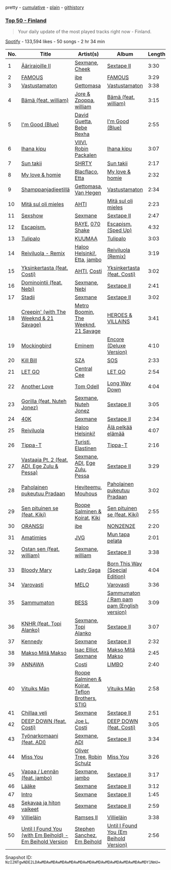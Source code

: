 pretty - [cumulative](/playlists/cumulative/37i9dQZEVXbMxcczTSoGwZ.md) - [plain](/playlists/plain/37i9dQZEVXbMxcczTSoGwZ) - [githistory](https://github.githistory.xyz/mackorone/spotify-playlist-archive/blob/main/playlists/plain/37i9dQZEVXbMxcczTSoGwZ)

### [Top 50 \- Finland](https://open.spotify.com/playlist/37i9dQZEVXbMxcczTSoGwZ)

> Your daily update of the most played tracks right now \- Finland.

[Spotify](https://open.spotify.com/user/spotify) - 133,594 likes - 50 songs - 2 hr 34 min

| No. | Title | Artist(s) | Album | Length |
|---|---|---|---|---|
| 1 | [Äärirajoille II](https://open.spotify.com/track/59EjpBgEOq3kr53cNLAcF2) | [Sexmane](https://open.spotify.com/artist/2JSX0lIYekUp6F301cTHkq), [Cheek](https://open.spotify.com/artist/5ZZqIQ25HQmufjjf2trwFO) | [Sextape II](https://open.spotify.com/album/7AtxLIvzuR2T3jsr62wzyR) | 3:30 |
| 2 | [FAMOUS](https://open.spotify.com/track/4Mg2rAHrqKXQzLRIwr4j9r) | [ibe](https://open.spotify.com/artist/2Pn8JMNrnRnSpNRPPgtiWA) | [FAMOUS](https://open.spotify.com/album/1xujzA41aZ1udgc8FY7NIl) | 3:29 |
| 3 | [Vastustamaton](https://open.spotify.com/track/12zIIWVV5guPmsV7yQGsOM) | [Gettomasa](https://open.spotify.com/artist/5sDIQrB2V7pRAdNM8dEc7g) | [Vastustamaton](https://open.spotify.com/album/5fBjqqe9iRNbfWR5q6w5E7) | 3:38 |
| 4 | [Bämä \(feat\. william\)](https://open.spotify.com/track/2IWvgjThRD86tBtx19JYLn) | [Jore & Zpoppa](https://open.spotify.com/artist/3kKa5RWsRwK2f5Xu2RHBB7), [william](https://open.spotify.com/artist/1UdLtKAD4FbM7r2XCfAWAs) | [Bämä \(feat\. william\)](https://open.spotify.com/album/0DmHgKSruGZ7MX9PCdSvXY) | 3:15 |
| 5 | [I'm Good \(Blue\)](https://open.spotify.com/track/4uUG5RXrOk84mYEfFvj3cK) | [David Guetta](https://open.spotify.com/artist/1Cs0zKBU1kc0i8ypK3B9ai), [Bebe Rexha](https://open.spotify.com/artist/64M6ah0SkkRsnPGtGiRAbb) | [I'm Good \(Blue\)](https://open.spotify.com/album/7M842DMhYVALrXsw3ty7B3) | 2:55 |
| 6 | [Ihana kipu](https://open.spotify.com/track/4EXBxZeqKIayJa65KtAwZw) | [VIIVI](https://open.spotify.com/artist/3OrwN1mr1zEbdm0OqnPphh), [Robin Packalen](https://open.spotify.com/artist/4Q4b4S784htx6DtxcMUfMO) | [Ihana kipu](https://open.spotify.com/album/3XxoOZ0yPeoig9wjK31bR7) | 3:07 |
| 7 | [Sun takii](https://open.spotify.com/track/3dMSUouXkSMQRxrn5tQFB6) | [SHRTY](https://open.spotify.com/artist/0hidKEfknd2aNabseugaN2) | [Sun takii](https://open.spotify.com/album/05NutfwAQPoswnCT1g7bRV) | 2:17 |
| 8 | [My love & homie](https://open.spotify.com/track/2Xt73nX1u3QHzJmQlpuGMP) | [Blacflaco](https://open.spotify.com/artist/7pRRxojl7QoW1M7s4Zhxo4), [Etta](https://open.spotify.com/artist/3Lc2yroP05lRK5z9NtQTkc) | [My love & homie](https://open.spotify.com/album/7tPPPHCyPzRgAiYzxapWlj) | 2:32 |
| 9 | [Shamppanjadieetillä](https://open.spotify.com/track/3KOKML3DT5AbPOQYWjBZTh) | [Gettomasa](https://open.spotify.com/artist/5sDIQrB2V7pRAdNM8dEc7g), [Van Hegen](https://open.spotify.com/artist/5SpJ7wupgkKXKKpMATIhe9) | [Vastustamaton](https://open.spotify.com/album/5fBjqqe9iRNbfWR5q6w5E7) | 2:34 |
| 10 | [Mitä sul oli mieles](https://open.spotify.com/track/1vKaXLIYk3t1OOM6zL2xpT) | [AHTI](https://open.spotify.com/artist/2E93OTghhH2JKYUWt48gFK) | [Mitä sul oli mieles](https://open.spotify.com/album/32iDFJFFmo3yRdRKfx0h6w) | 2:23 |
| 11 | [Sexshow](https://open.spotify.com/track/4Pe0Bbq0C4sgfbCJDxwk0P) | [Sexmane](https://open.spotify.com/artist/2JSX0lIYekUp6F301cTHkq) | [Sextape II](https://open.spotify.com/album/7AtxLIvzuR2T3jsr62wzyR) | 2:47 |
| 12 | [Escapism.](https://open.spotify.com/track/5WxVXxCMRnvxUKFq40ELwq) | [RAYE](https://open.spotify.com/artist/5KKpBU5eC2tJDzf0wmlRp2), [070 Shake](https://open.spotify.com/artist/12Zk1DFhCbHY6v3xep2ZjI) | [Escapism\. \(Sped Up\)](https://open.spotify.com/album/1bdKI997loh6G68NED2cwX) | 4:32 |
| 13 | [Tulipalo](https://open.spotify.com/track/0lPrY8sXUen0bqga0BIeWa) | [KUUMAA](https://open.spotify.com/artist/3YC5DVJDjyazvB8hxJSybr) | [Tulipalo](https://open.spotify.com/album/0xWe0flvzmTrZOZ7FztHCa) | 3:03 |
| 14 | [Reiviluola \- Remix](https://open.spotify.com/track/4eVRTOy6vUWuwD03ccIXYv) | [Haloo Helsinki!](https://open.spotify.com/artist/0JTMRuiDzOCjWuYtWMgv2s), [Etta](https://open.spotify.com/artist/3Lc2yroP05lRK5z9NtQTkc), [jambo](https://open.spotify.com/artist/1fy2OEMI7TX9ayBKxErHK0) | [Reiviluola \(Remix\)](https://open.spotify.com/album/3F9pbcw4b20EvSNQoMYhZx) | 3:19 |
| 15 | [Yksinkertasta \(feat\. Costi\)](https://open.spotify.com/track/3Ksvxtooh9DzGfWv64bYkp) | [AHTI](https://open.spotify.com/artist/2E93OTghhH2JKYUWt48gFK), [Costi](https://open.spotify.com/artist/5BTRN678gL6XT4kv3TBopQ) | [Yksinkertasta \(feat\. Costi\)](https://open.spotify.com/album/0YfoYV4U9TGs6vLEZ2OoDy) | 3:02 |
| 16 | [Dominointii \(feat\. Nebi\)](https://open.spotify.com/track/4ypPcUr3aJSYmoZMyasAFm) | [Sexmane](https://open.spotify.com/artist/2JSX0lIYekUp6F301cTHkq), [Nebi](https://open.spotify.com/artist/0GFEJvcMqGLuhOUUZJavP4) | [Sextape II](https://open.spotify.com/album/7AtxLIvzuR2T3jsr62wzyR) | 2:41 |
| 17 | [Stadii](https://open.spotify.com/track/7EsVa6aV9uYHGIcejglJFr) | [Sexmane](https://open.spotify.com/artist/2JSX0lIYekUp6F301cTHkq) | [Sextape II](https://open.spotify.com/album/7AtxLIvzuR2T3jsr62wzyR) | 3:02 |
| 18 | [Creepin' \(with The Weeknd & 21 Savage\)](https://open.spotify.com/track/2dHHgzDwk4BJdRwy9uXhTO) | [Metro Boomin](https://open.spotify.com/artist/0iEtIxbK0KxaSlF7G42ZOp), [The Weeknd](https://open.spotify.com/artist/1Xyo4u8uXC1ZmMpatF05PJ), [21 Savage](https://open.spotify.com/artist/1URnnhqYAYcrqrcwql10ft) | [HEROES & VILLAINS](https://open.spotify.com/album/7txGsnDSqVMoRl6RQ9XyZP) | 3:41 |
| 19 | [Mockingbird](https://open.spotify.com/track/561jH07mF1jHuk7KlaeF0s) | [Eminem](https://open.spotify.com/artist/7dGJo4pcD2V6oG8kP0tJRR) | [Encore \(Deluxe Version\)](https://open.spotify.com/album/1kTlYbs28MXw7hwO0NLYif) | 4:10 |
| 20 | [Kill Bill](https://open.spotify.com/track/1Qrg8KqiBpW07V7PNxwwwL) | [SZA](https://open.spotify.com/artist/7tYKF4w9nC0nq9CsPZTHyP) | [SOS](https://open.spotify.com/album/1nrVofqDRs7cpWXJ49qTnP) | 2:33 |
| 21 | [LET GO](https://open.spotify.com/track/3zkyus0njMCL6phZmNNEeN) | [Central Cee](https://open.spotify.com/artist/5H4yInM5zmHqpKIoMNAx4r) | [LET GO](https://open.spotify.com/album/1QYPAEk2Ksj3WPv3mvoDnL) | 2:54 |
| 22 | [Another Love](https://open.spotify.com/track/7jtQIBanIiJOMS6RyCx6jZ) | [Tom Odell](https://open.spotify.com/artist/2txHhyCwHjUEpJjWrEyqyX) | [Long Way Down](https://open.spotify.com/album/0KGBW1MQtC2aFPCDUdAkdJ) | 4:04 |
| 23 | [Gorilla \(feat\. Nuteh Jonez\)](https://open.spotify.com/track/0rfPe807obCEXeSxGO1E2P) | [Sexmane](https://open.spotify.com/artist/2JSX0lIYekUp6F301cTHkq), [Nuteh Jonez](https://open.spotify.com/artist/2RCH8HB1LijqeP7Wuu6tmJ) | [Sextape II](https://open.spotify.com/album/7AtxLIvzuR2T3jsr62wzyR) | 3:05 |
| 24 | [40K](https://open.spotify.com/track/6WQihZyNHPQzaF7dx3Xmi6) | [Sexmane](https://open.spotify.com/artist/2JSX0lIYekUp6F301cTHkq) | [Sextape II](https://open.spotify.com/album/7AtxLIvzuR2T3jsr62wzyR) | 2:34 |
| 25 | [Reiviluola](https://open.spotify.com/track/1RCQAeceDgtbD7WVLWr05S) | [Haloo Helsinki!](https://open.spotify.com/artist/0JTMRuiDzOCjWuYtWMgv2s) | [Älä pelkää elämää](https://open.spotify.com/album/6CHpJofiGTiA1GjaKbqpfo) | 4:07 |
| 26 | [Tippa\-T](https://open.spotify.com/track/6qverLcFcryBhJBgomIZjw) | [Turisti](https://open.spotify.com/artist/6IKJyoGeFRCRDb90U6AEzp), [Elastinen](https://open.spotify.com/artist/7DdW8Ert3Z36hb1FkaZWiI) | [Tippa\-T](https://open.spotify.com/album/4DaSkc8aIg2Kqk7vqdwoDo) | 2:16 |
| 27 | [Vastaaja Pt\. 2 \(feat\. ADI, Ege Zulu & Pessa\)](https://open.spotify.com/track/2ptM0AmJl2KMPC3p2SwlM4) | [Sexmane](https://open.spotify.com/artist/2JSX0lIYekUp6F301cTHkq), [ADI](https://open.spotify.com/artist/7pQPSSRLhVEr3rNYfpSvW3), [Ege Zulu](https://open.spotify.com/artist/0PyeoSEt7RQPbjuzy3JK9O), [Pessa](https://open.spotify.com/artist/6x70S4pPU0H7zmYSdRn6Ba) | [Sextape II](https://open.spotify.com/album/7AtxLIvzuR2T3jsr62wzyR) | 3:29 |
| 28 | [Paholainen pukeutuu Pradaan](https://open.spotify.com/track/2tryEY6URfAC02dsuiYIak) | [Heviteemu](https://open.spotify.com/artist/6I99Qbl0RcUqnSxDYw9T7A), [Mouhous](https://open.spotify.com/artist/4uXWoMQ5N4kmQdBW3nFW4i) | [Paholainen pukeutuu Pradaan](https://open.spotify.com/album/0mBGxnhZMxu6R0HuRIHlFr) | 3:02 |
| 29 | [Sen pituinen se \(feat\. Kiki\)](https://open.spotify.com/track/79Hll9uh2wBbKqDJc4LuXl) | [Roope Salminen & Koirat](https://open.spotify.com/artist/3OElmmR1D18e4dPTISAF5r), [Kiki](https://open.spotify.com/artist/5zod5X1F6ZTshIfpg2vVAF) | [Sen pituinen se \(feat\. Kiki\)](https://open.spotify.com/album/49D3EeuhiTRjIHT8o1tqqN) | 2:55 |
| 30 | [ORANSSI](https://open.spotify.com/track/4LF4LXtyULKaS3skaAndBp) | [ibe](https://open.spotify.com/artist/2Pn8JMNrnRnSpNRPPgtiWA) | [NON2EN2E](https://open.spotify.com/album/07585rByEzjeng7KSShEFK) | 2:20 |
| 31 | [Amatimies](https://open.spotify.com/track/0WzmYcHhfkchwvZagvItxK) | [JVG](https://open.spotify.com/artist/55mdlQp6zN8zdyIYB9DDQj) | [Mun tapa pelata](https://open.spotify.com/album/27Khq95w5Gzg522w4It8TK) | 2:01 |
| 32 | [Ostan sen \(feat\. william\)](https://open.spotify.com/track/6eiiC09npk1Oe6Tmgxb6Uq) | [Sexmane](https://open.spotify.com/artist/2JSX0lIYekUp6F301cTHkq), [william](https://open.spotify.com/artist/1UdLtKAD4FbM7r2XCfAWAs) | [Sextape II](https://open.spotify.com/album/7AtxLIvzuR2T3jsr62wzyR) | 3:38 |
| 33 | [Bloody Mary](https://open.spotify.com/track/11BKm0j4eYoCPPpCONAVwA) | [Lady Gaga](https://open.spotify.com/artist/1HY2Jd0NmPuamShAr6KMms) | [Born This Way \(Special Edition\)](https://open.spotify.com/album/5maeycU97NHBgwRr2h2A4O) | 4:04 |
| 34 | [Varovasti](https://open.spotify.com/track/0F9aGr1ZbFO9MXf0zfs5aJ) | [MELO](https://open.spotify.com/artist/4FHSjUpacxrQeyXkOyX6hz) | [Varovasti](https://open.spotify.com/album/6o7k66UR8PxhdCBTTpg4YL) | 3:36 |
| 35 | [Sammumaton](https://open.spotify.com/track/7BI3gFHdPNtstVEetNx7w6) | [BESS](https://open.spotify.com/artist/63RF3q8ejWJup6nAPb3KLw) | [Sammumaton / Ram pam pam \(English version\)](https://open.spotify.com/album/70CtDYgaNgKHl6B9jo7RII) | 3:09 |
| 36 | [KNHR \(feat\. Topi Alanko\)](https://open.spotify.com/track/1AXMAfkU5DNZeIGA2QHD8u) | [Sexmane](https://open.spotify.com/artist/2JSX0lIYekUp6F301cTHkq), [Topi Alanko](https://open.spotify.com/artist/6aKiwr6RqsY6BneGBtbiIt) | [Sextape II](https://open.spotify.com/album/7AtxLIvzuR2T3jsr62wzyR) | 3:07 |
| 37 | [Kennedy](https://open.spotify.com/track/2NZro7kpZRS89I5NrPJjKT) | [Sexmane](https://open.spotify.com/artist/2JSX0lIYekUp6F301cTHkq) | [Sextape II](https://open.spotify.com/album/7AtxLIvzuR2T3jsr62wzyR) | 2:32 |
| 38 | [Makso Mitä Makso](https://open.spotify.com/track/2G1gCuldjtW9xcN1n1yenB) | [Isac Elliot](https://open.spotify.com/artist/3aD9K1zaLQ3G7yp9XV5E4D), [Sexmane](https://open.spotify.com/artist/2JSX0lIYekUp6F301cTHkq) | [Makso Mitä Makso](https://open.spotify.com/album/0S8l92CyIZbgGzvQL5QpbK) | 2:45 |
| 39 | [ANNAWA](https://open.spotify.com/track/21GN53EvKL963Dr2Q2B9SW) | [Costi](https://open.spotify.com/artist/5BTRN678gL6XT4kv3TBopQ) | [LIMBO](https://open.spotify.com/album/35eRCbiaVPNOpSvleCo6JZ) | 2:40 |
| 40 | [Vituiks Män](https://open.spotify.com/track/6Rc4Z7Gu5BkzJsfPieCJqD) | [Roope Salminen & Koirat](https://open.spotify.com/artist/3OElmmR1D18e4dPTISAF5r), [Teflon Brothers](https://open.spotify.com/artist/3zh3U2eQ64EhBFbJuxgf1M), [STIG](https://open.spotify.com/artist/6TKvvwslcx2bKwiX2aBxbd) | [Vituiks Män](https://open.spotify.com/album/1YAvzSeSWxrqs5NszHfoga) | 2:58 |
| 41 | [Chillaa veli](https://open.spotify.com/track/7LORRjg6Pvi6ROFEPC2VPy) | [Sexmane](https://open.spotify.com/artist/2JSX0lIYekUp6F301cTHkq) | [Sextape II](https://open.spotify.com/album/7AtxLIvzuR2T3jsr62wzyR) | 2:51 |
| 42 | [DEEP DOWN \(feat\. Costi\)](https://open.spotify.com/track/2h9FYDFYIScQ4dHtsL70gn) | [Joe L](https://open.spotify.com/artist/1zNcOiKaCyEKnoHpc8QNra), [Costi](https://open.spotify.com/artist/5BTRN678gL6XT4kv3TBopQ) | [DEEP DOWN \(feat\. Costi\)](https://open.spotify.com/album/7DoCR048Uthto8y9NkYjOC) | 3:05 |
| 43 | [Työnarkomaani \(feat\. ADI\)](https://open.spotify.com/track/1WU9nQxLubAKpyblt5abga) | [Sexmane](https://open.spotify.com/artist/2JSX0lIYekUp6F301cTHkq), [ADI](https://open.spotify.com/artist/7pQPSSRLhVEr3rNYfpSvW3) | [Sextape II](https://open.spotify.com/album/7AtxLIvzuR2T3jsr62wzyR) | 3:34 |
| 44 | [Miss You](https://open.spotify.com/track/73vIOb4Q7YN6HeJTbscRx5) | [Oliver Tree](https://open.spotify.com/artist/6TLwD7HPWuiOzvXEa3oCNe), [Robin Schulz](https://open.spotify.com/artist/3t5xRXzsuZmMDkQzgOX35S) | [Miss You](https://open.spotify.com/album/32G4vFNwLJQjpzkOoGEUUo) | 3:26 |
| 45 | [Vapaa / Lennän \(feat\. jambo\)](https://open.spotify.com/track/0JtfHqf1q81kOxFXuGzOtV) | [Sexmane](https://open.spotify.com/artist/2JSX0lIYekUp6F301cTHkq), [jambo](https://open.spotify.com/artist/1fy2OEMI7TX9ayBKxErHK0) | [Sextape II](https://open.spotify.com/album/7AtxLIvzuR2T3jsr62wzyR) | 3:17 |
| 46 | [Lääke](https://open.spotify.com/track/638m2XLFYUUuMQrsBNpapz) | [Sexmane](https://open.spotify.com/artist/2JSX0lIYekUp6F301cTHkq) | [Sextape II](https://open.spotify.com/album/7AtxLIvzuR2T3jsr62wzyR) | 3:12 |
| 47 | [Intro](https://open.spotify.com/track/6J7Jq5mLu4CEWGFJCSswto) | [Sexmane](https://open.spotify.com/artist/2JSX0lIYekUp6F301cTHkq) | [Sextape II](https://open.spotify.com/album/7AtxLIvzuR2T3jsr62wzyR) | 1:45 |
| 48 | [Sekavaa ja hiton vaikeet](https://open.spotify.com/track/2FPwC4rksUi29SmF4z3n9d) | [Sexmane](https://open.spotify.com/artist/2JSX0lIYekUp6F301cTHkq) | [Sextape II](https://open.spotify.com/album/7AtxLIvzuR2T3jsr62wzyR) | 2:59 |
| 49 | [Villieläin](https://open.spotify.com/track/0hR9rAzfwW8EuutTXdSzuF) | [Ramses II](https://open.spotify.com/artist/0PI47Yot4sf9TVpnINMnPC) | [Villieläin](https://open.spotify.com/album/2rZeRZDAChITruWkjr1ihC) | 3:38 |
| 50 | [Until I Found You \(with Em Beihold\) \- Em Beihold Version](https://open.spotify.com/track/1Y3LN4zO1Edc2EluIoSPJN) | [Stephen Sanchez](https://open.spotify.com/artist/5XKFrudbV4IiuE5WuTPRmT), [Em Beihold](https://open.spotify.com/artist/7o2ZQYM7nTsaVdkXY38UAA) | [Until I Found You \(Em Beihold Version\)](https://open.spotify.com/album/7ARtQpvnPN2ucbmVHngLOs) | 2:56 |

Snapshot ID: `NzI2NTgwNDE2LDAwMDAwMDAwMDAwMDAwMDAwMDAwMDAwMDAwMDAwMDAwMDAwMDY1NmU=`
